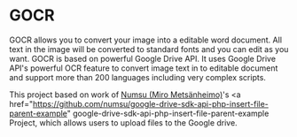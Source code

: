 # GOCR
GOCR allows you to convert your image into a editable word document. All text in the image will be converted to 
standard fonts and you can edit as you want. GOCR is based on powerful Google Drive API. It uses Google Drive API's powerful
OCR feature to convert image text in to editable document and support more than 200 languages including very complex scripts.

This project based on work of <a href="https://github.com/numsu">Numsu (Miro Metsänheimo)</a>'s <a href="https://github.com/numsu/google-drive-sdk-api-php-insert-file-parent-example"
google-drive-sdk-api-php-insert-file-parent-example</a> Project, which allows users to upload files to the Google drive.
